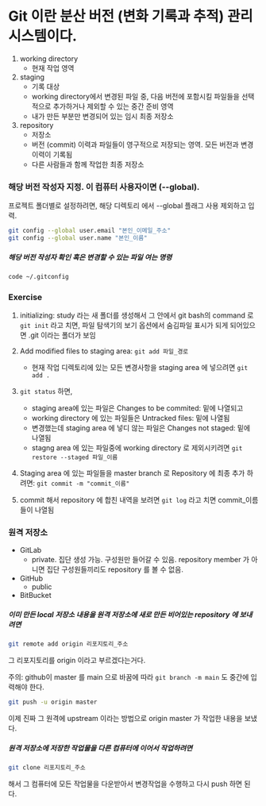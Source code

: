 # Git 이란 분산 버전 (변화 기록과 추적) 관리 시스템이다.

1. working directory
    - 현재 작업 영역
2. staging
    - 기록 대상
    - working directory에서 변경된 파일 중, 다음 버전에 포함시킬 파일들을 선택적으로 추가하거나 제외할 수 있는 중간 준비 영역
    - 내가 만든 부분만 변경되어 있는 임시 최종 저장소
3. repository
    - 저장소
    - 버전 (commit) 이력과 파일들이 영구적으로 저장되는 영역. 모든 버전과 변경이력이 기록됨
    - 다른 사람들과 함께 작업한 최종 저장소

### 해당 버전 작성자 지정. 이 컴퓨터 사용자이면 (--global). 

프로젝트 폴더별로 설정하려면, 해당 디렉토리 에서 --global 플래그 사용 제외하고 입력.

```bash
git config --global user.email "본인_이메일_주소"
git config --global user.name "본인_이름"
```
##### 해당 버전 작성자 확인 혹은 변경할 수 있는 파일 여는 명령
```bash
code ~/.gitconfig
```

### Exercise

1. initializing: study 라는 새 폴더를 생성해서 그 안에서 git bash의 command 로 `git init` 라고 치면, 파일 탐색기의 보기 옵션에서 숨김파일 표시가 되게 되어있으면  .git 이라는 폴더가 보임

2. Add modified files to staging area: `git add 파일_경로`
    - 현재 작업 디렉토리에 있는 모든 변경사항을 staging area 에 넣으려면 `git add .`

3. `git status` 하면, 
    - staging area에 있는 파일은 Changes to be commited: 밑에 나열되고
    - working directory 에 있는 파일들은 Untracked files: 밑에 나열됨
    - 변경했는데 staging area 에 넣디 않는 파일은 Changes not staged: 밑에 나열됨
    - stagng area 에 있는 파일중에 working directory 로 제외시키려면 `git restore --staged 파일_이름`

4. Staging area 에 있는 파일들을 master branch 로 Repository 에 최종 추가 하려면: `git commit -m "commit_이름"` 

5. commit 해서 repository 에 합친 내역을 보려면 `git log` 라고 치면 commit_이름 들이 나열됨

### 원격 저장소
- GitLab
  - private. 집단 생성 가능. 구성원만 들어갈 수 있음. repository member 가 아니면 집단 구성원들끼리도 repository 를 볼 수 없음. 
- GitHub
  - public
- BitBucket

##### 이미 만든 local 저장소 내용을 원격 저장소에 새로 만든 비어있는 repository 에 보내려면
```bash
git remote add origin 리포지토리_주소
``` 
그 리포지토리를 origin 이라고 부르겠다는거다.

주의: github이 master 를 main 으로 바꿈에 따라 `git branch -m main` 도 중간에 입력해야 한다.

```bash 
git push -u origin master
```
이제 진짜 그 원격에 upstream 이라는 방법으로 origin master 가 작업한 내용을 보냈다.

##### 원격 저장소에 저장한 작업물을 다른 컴퓨터에 이어서 작업하려면
```bash
git clone 리포지토리_주소
```
해서 그 컴퓨터에 모든 작업물을 다운받아서 변경작업을 수행하고 다시 push 하면 된다.